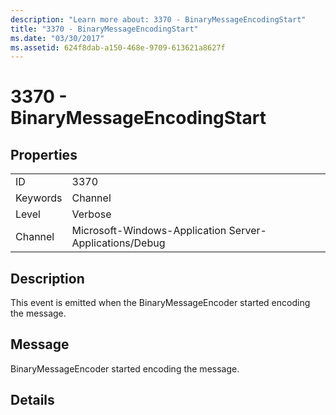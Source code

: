 ```yaml
---
description: "Learn more about: 3370 - BinaryMessageEncodingStart"
title: "3370 - BinaryMessageEncodingStart"
ms.date: "03/30/2017"
ms.assetid: 624f8dab-a150-468e-9709-613621a8627f
---
```

# 3370 - BinaryMessageEncodingStart

## Properties  
  
|||  
|-|-|  
|ID|3370|  
|Keywords|Channel|  
|Level|Verbose|  
|Channel|Microsoft-Windows-Application Server-Applications/Debug|  
  
## Description  

 This event is emitted when the BinaryMessageEncoder started encoding the message.  
  
## Message  

 BinaryMessageEncoder started encoding the message.  
  
## Details
